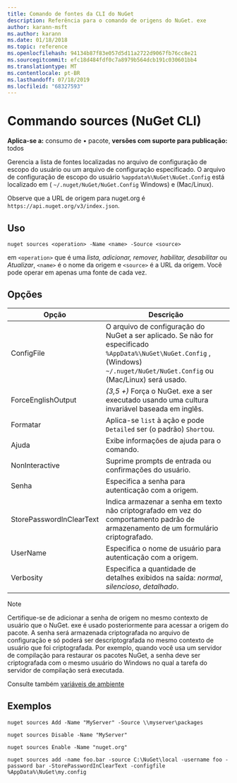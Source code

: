 ```yaml
---
title: Comando de fontes da CLI do NuGet
description: Referência para o comando de origens do NuGet. exe
author: karann-msft
ms.author: karann
ms.date: 01/18/2018
ms.topic: reference
ms.openlocfilehash: 94134b87f83e057d5d11a2722d9067fb76cc8e21
ms.sourcegitcommit: efc18d484fdf0c7a8979b564dcb191c030601bb4
ms.translationtype: MT
ms.contentlocale: pt-BR
ms.lasthandoff: 07/18/2019
ms.locfileid: "68327593"
---
```

# <a name="sources-command-nuget-cli"></a>Commando sources (NuGet CLI)

**Aplica-se a:** consumo de &bullet; pacote, **versões com suporte para publicação:** todos

Gerencia a lista de fontes localizadas no arquivo de configuração de escopo do usuário ou um arquivo de configuração especificado. O arquivo de configuração de escopo do usuário `%appdata%\NuGet\NuGet.Config` está localizado em ( `~/.nuget/NuGet/NuGet.Config` Windows) e (Mac/Linux).

Observe que a URL de origem para nuget.org é `https://api.nuget.org/v3/index.json`.

## <a name="usage"></a>Uso

```cli
nuget sources <operation> -Name <name> -Source <source>
```

em `<operation>` que é uma *lista, adicionar, remover, habilitar, desabilitar* ou *Atualizar*, `<name>` é o nome da origem e `<source>` é a URL da origem. Você pode operar em apenas uma fonte de cada vez.

## <a name="options"></a>Opções

| Opção | Descrição |
| --- | --- |
| ConfigFile | O arquivo de configuração do NuGet a ser aplicado. Se não for especificado `%AppData%\NuGet\NuGet.Config` , (Windows) `~/.nuget/NuGet/NuGet.Config` ou (Mac/Linux) será usado.|
| ForceEnglishOutput | *(3,5 +)* Força o NuGet. exe a ser executado usando uma cultura invariável baseada em inglês. |
| Formatar | Aplica-se `list` à ação e pode `Detailed` ser (o padrão) `Short`ou. |
| Ajuda | Exibe informações de ajuda para o comando. |
| NonInteractive | Suprime prompts de entrada ou confirmações do usuário. |
| Senha | Especifica a senha para autenticação com a origem. |
| StorePasswordInClearText | Indica armazenar a senha em texto não criptografado em vez do comportamento padrão de armazenamento de um formulário criptografado. |
| UserName | Especifica o nome de usuário para autenticação com a origem. |
| Verbosity | Especifica a quantidade de detalhes exibidos na saída: *normal*, *silencioso*, *detalhado*. |

> [!Note]
> Certifique-se de adicionar a senha de origem no mesmo contexto de usuário que o NuGet. exe é usado posteriormente para acessar a origem do pacote. A senha será armazenada criptografada no arquivo de configuração e só poderá ser descriptografada no mesmo contexto de usuário que foi criptografada. Por exemplo, quando você usa um servidor de compilação para restaurar os pacotes NuGet, a senha deve ser criptografada com o mesmo usuário do Windows no qual a tarefa do servidor de compilação será executada.

Consulte também [variáveis de ambiente](cli-ref-environment-variables.md)

## <a name="examples"></a>Exemplos

```cli
nuget sources Add -Name "MyServer" -Source \\myserver\packages

nuget sources Disable -Name "MyServer"

nuget sources Enable -Name "nuget.org"

nuget sources add -name foo.bar -source C:\NuGet\local -username foo -password bar -StorePasswordInClearText -configfile %AppData%\NuGet\my.config
```
